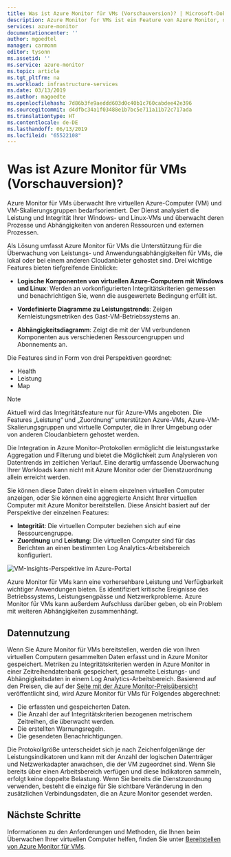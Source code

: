 ```yaml
---
title: Was ist Azure Monitor für VMs (Vorschauversion)? | Microsoft-Dokumentation
description: Azure Monitor for VMs ist ein Feature von Azure Monitor, das Integritäts- und Leistungsüberwachung des Azure VM-Betriebssystems mit der automatischen Erkennung von Anwendungskomponenten und Abhängigkeiten mit anderen Ressourcen kombiniert und die Kommunikation unter ihnen als Zuordnung darstellt. Dieser Artikel bietet eine Übersicht.
services: azure-monitor
documentationcenter: ''
author: mgoedtel
manager: carmonm
editor: tysonn
ms.assetid: ''
ms.service: azure-monitor
ms.topic: article
ms.tgt_pltfrm: na
ms.workload: infrastructure-services
ms.date: 03/13/2019
ms.author: magoedte
ms.openlocfilehash: 7d86b3fe9aeddd603d0c40b1c760cabdee42e396
ms.sourcegitcommit: d4dfbc34a1f03488e1b7bc5e711a11b72c717ada
ms.translationtype: HT
ms.contentlocale: de-DE
ms.lasthandoff: 06/13/2019
ms.locfileid: "65522108"
---
```

# <a name="what-is-azure-monitor-for-vms-preview"></a>Was ist Azure Monitor für VMs (Vorschauversion)?

Azure Monitor für VMs überwacht Ihre virtuellen Azure-Computer (VM) und VM-Skalierungsgruppen bedarfsorientiert. Der Dienst analysiert die Leistung und Integrität Ihrer Windows- und Linux-VMs und überwacht deren Prozesse und Abhängigkeiten von anderen Ressourcen und externen Prozessen. 

Als Lösung umfasst Azure Monitor für VMs die Unterstützung für die Überwachung von Leistungs- und Anwendungsabhängigkeiten für VMs, die lokal oder bei einem anderen Cloudanbieter gehostet sind. Drei wichtige Features bieten tiefgreifende Einblicke:

* **Logische Komponenten von virtuellen Azure-Computern mit Windows und Linux**: Werden an vorkonfigurierten Integritätskriterien gemessen und benachrichtigen Sie, wenn die ausgewertete Bedingung erfüllt ist.  

* **Vordefinierte Diagramme zu Leistungstrends**: Zeigen Kernleistungsmetriken des Gast-VM-Betriebssystems an.

* **Abhängigkeitsdiagramm**: Zeigt die mit der VM verbundenen Komponenten aus verschiedenen Ressourcengruppen und Abonnements an.  

Die Features sind in Form von drei Perspektiven geordnet:

* Health
* Leistung
* Map

>[!NOTE]
>Aktuell wird das Integritätsfeature nur für Azure-VMs angeboten. Die Features „Leistung“ und „Zuordnung“ unterstützen Azure-VMs, Azure-VM-Skalierungsgruppen und virtuelle Computer, die in Ihrer Umgebung oder von anderen Cloudanbietern gehostet werden.

Die Integration in Azure Monitor-Protokollen ermöglicht die leistungsstarke Aggregation und Filterung und bietet die Möglichkeit zum Analysieren von Datentrends im zeitlichen Verlauf. Eine derartig umfassende Überwachung Ihrer Workloads kann nicht mit Azure Monitor oder der Dienstzuordnung allein erreicht werden.  

Sie können diese Daten direkt in einem einzelnen virtuellen Computer anzeigen, oder Sie können eine aggregierte Ansicht Ihrer virtuellen Computer mit Azure Monitor bereitstellen. Diese Ansicht basiert auf der Perspektive der einzelnen Features:

* **Integrität**: Die virtuellen Computer beziehen sich auf eine Ressourcengruppe.
* **Zuordnung** und **Leistung**: Die virtuellen Computer sind für das Berichten an einen bestimmten Log Analytics-Arbeitsbereich konfiguriert.

![VM-Insights-Perspektive im Azure-Portal](./media/vminsights-overview/vminsights-azmon-directvm-01.png)

Azure Monitor für VMs kann eine vorhersehbare Leistung und Verfügbarkeit wichtiger Anwendungen bieten. Es identifiziert kritische Ereignisse des Betriebssystems, Leistungsengpässe und Netzwerkprobleme. Azure Monitor für VMs kann außerdem Aufschluss darüber geben, ob ein Problem mit weiteren Abhängigkeiten zusammenhängt.  

## <a name="data-usage"></a>Datennutzung 

Wenn Sie Azure Monitor für VMs bereitstellen, werden die von Ihren virtuellen Computern gesammelten Daten erfasst und in Azure Monitor gespeichert. Metriken zu Integritätskriterien werden in Azure Monitor in einer Zeitreihendatenbank gespeichert, gesammelte Leistungs- und Abhängigkeitsdaten in einem Log Analytics-Arbeitsbereich. Basierend auf den Preisen, die auf der [Seite mit der Azure Monitor-Preisübersicht](https://azure.microsoft.com/pricing/details/monitor/) veröffentlicht sind, wird Azure Monitor für VMs für Folgendes abgerechnet:

* Die erfassten und gespeicherten Daten.
* Die Anzahl der auf Integritätskriterien bezogenen metrischem Zeitreihen, die überwacht werden.
* Die erstellten Warnungsregeln.
* Die gesendeten Benachrichtigungen. 

Die Protokollgröße unterscheidet sich je nach Zeichenfolgenlänge der Leistungsindikatoren und kann mit der Anzahl der logischen Datenträger und Netzwerkadapter anwachsen, die der VM zugeordnet sind. Wenn Sie bereits über einen Arbeitsbereich verfügen und diese Indikatoren sammeln, erfolgt keine doppelte Belastung. Wenn Sie bereits die Dienstzuordnung verwenden, besteht die einzige für Sie sichtbare Veränderung in den zusätzlichen Verbindungsdaten, die an Azure Monitor gesendet werden.

## <a name="next-steps"></a>Nächste Schritte
Informationen zu den Anforderungen und Methoden, die Ihnen beim Überwachen Ihrer virtuellen Computer helfen, finden Sie unter [Bereitstellen von Azure Monitor für VMs](vminsights-enable-overview.md).
